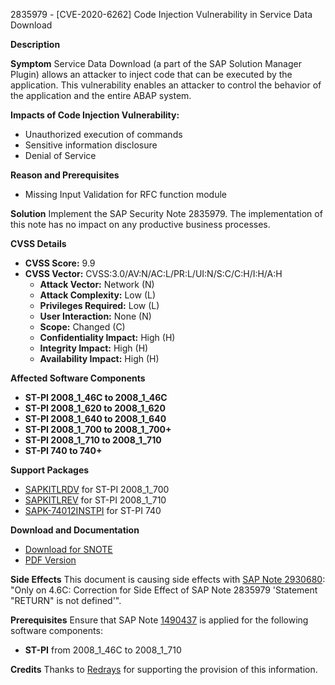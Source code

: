 2835979 - [CVE-2020-6262] Code Injection Vulnerability in Service Data Download

**Description**

**Symptom**
Service Data Download (a part of the SAP Solution Manager Plugin) allows an attacker to inject code that can be executed by the application. This vulnerability enables an attacker to control the behavior of the application and the entire ABAP system.

**Impacts of Code Injection Vulnerability:**
- Unauthorized execution of commands
- Sensitive information disclosure
- Denial of Service

**Reason and Prerequisites**
- Missing Input Validation for RFC function module

**Solution**
Implement the SAP Security Note 2835979. The implementation of this note has no impact on any productive business processes.

**CVSS Details**
- **CVSS Score:** 9.9
- **CVSS Vector:** CVSS:3.0/AV:N/AC:L/PR:L/UI:N/S:C/C:H/I:H/A:H
  - **Attack Vector:** Network (N)
  - **Attack Complexity:** Low (L)
  - **Privileges Required:** Low (L)
  - **User Interaction:** None (N)
  - **Scope:** Changed (C)
  - **Confidentiality Impact:** High (H)
  - **Integrity Impact:** High (H)
  - **Availability Impact:** High (H)

**Affected Software Components**
- **ST-PI 2008_1_46C to 2008_1_46C**
- **ST-PI 2008_1_620 to 2008_1_620**
- **ST-PI 2008_1_640 to 2008_1_640**
- **ST-PI 2008_1_700 to 2008_1_700+**
- **ST-PI 2008_1_710 to 2008_1_710**
- **ST-PI 740 to 740+**

**Support Packages**
- [SAPKITLRDV](https://me.sap.com/supportpackage/SAPKITLRDV) for ST-PI 2008_1_700
- [SAPKITLREV](https://me.sap.com/supportpackage/SAPKITLREV) for ST-PI 2008_1_710
- [SAPK-74012INSTPI](https://me.sap.com/supportpackage/SAPK-74012INSTPI) for ST-PI 740

**Download and Documentation**
- [Download for SNOTE](https://notesdownloads.sap.com/note/0040000000795812020)
- [PDF Version](https://userapps.support.sap.com/sap/support/sfm/notes/print/0002835979?language=en-US&token=28F23FA888AF619859E7C21BC8502670)

**Side Effects**
This document is causing side effects with [SAP Note 2930680](https://me.sap.com/notes/0002930680): "Only on 4.6C: Correction for Side Effect of SAP Note 2835979 'Statement \"RETURN\" is not defined'".

**Prerequisites**
Ensure that SAP Note [1490437](https://me.sap.com/notes/1490437) is applied for the following software components:
- **ST-PI** from 2008_1_46C to 2008_1_710

**Credits**
Thanks to [Redrays](https://redrays.io) for supporting the provision of this information.